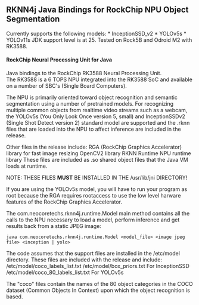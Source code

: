 <h2>RKNN4j Java Bindings for RockChip NPU Object Segmentation</h2>
Currently supports the following models:
* InceptionSSD_v2
* YOLOv5s
* YOLOv11s
JDK support level is at 25. Tested on Rock5B and Odroid M2 with RK3588.

<h4>RockChip Neural Processing Unit for Java</h4><p/>
Java bindings to the RockChip RK3588 Neural Processing Unit.<br/>
The RK3588 is a 6 TOPS NPU integrated into the RK3588 SoC and available on a number of SBC's (Single Board Computers).

The NPU is primarily oriented toward object recognition and semantic segmentation using a number of pretrained models.
For recognizing multiple common objects from realtime video streams such as a webcam, the YOLOv5s (You Only Look Once version 5, small) and
InceptionSSDv2 (Single Shot Detect version 2) standard model are supported and the .rknn files that are loaded
into the NPU to affect inference are included in the release.

Other files in the release include:
RGA (RockChip Graphics Accelerator) library for fast image resizing
OpenCV2 library
RKNN Runtime NPU runtime library
These files are included as .so shared object files that the Java VM loads at runtime.

NOTE: THESE FILES <b>MUST</b> BE INSTALLED IN THE /usr/lib/jni DIRECTORY!

If you are using the YOLOv5s model, you will have to run your program as root because the RGA requires rootaccess to use the low level
harware features of the RockChip Graphics Accelerator.

The com.neocoretechs.rknn4j.runtime.Model main method contains all the calls to the NPU necessary to load a model, perform inference and
get results back from a static JPEG image:

```
java com.neocoretechs.rknn4j.runtime.Model <model_file> <image jpeg file> <inception | yolo>
```
The code assumes that the support files are installed in the /etc/model directory. These files are included with the release and include:
/etc/model/coco_labels_list.txt
/etc/model/box_priors.txt
For InceptionSSD
/etc/model/coco_80_labels_list.txt
For YOLOv5s

The "coco" files contain the names of the 80 object categories in the COCO dataset (Common Objects In Context)
upon which the object recognition is based.

